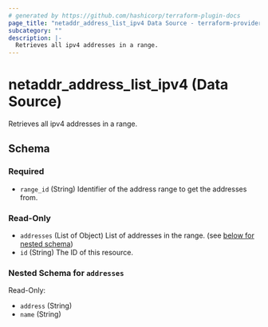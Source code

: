 ```yaml
---
# generated by https://github.com/hashicorp/terraform-plugin-docs
page_title: "netaddr_address_list_ipv4 Data Source - terraform-provider-netaddr"
subcategory: ""
description: |-
  Retrieves all ipv4 addresses in a range.
---
```


# netaddr_address_list_ipv4 (Data Source)

Retrieves all ipv4 addresses in a range.



<!-- schema generated by tfplugindocs -->
## Schema

### Required

- `range_id` (String) Identifier of the address range to get the addresses from.

### Read-Only

- `addresses` (List of Object) List of addresses in the range. (see [below for nested schema](#nestedatt--addresses))
- `id` (String) The ID of this resource.

<a id="nestedatt--addresses"></a>
### Nested Schema for `addresses`

Read-Only:

- `address` (String)
- `name` (String)
